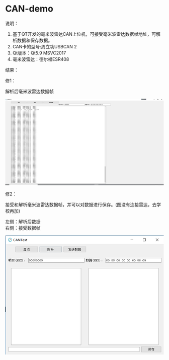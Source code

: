 # CAN-demo

说明：

1. 基于QT开发的毫米波雷达CAN上位机，可接受毫米波雷达数据帧地址，可解析数据和保存数据。
2. CAN卡的型号:周立功USBCAN 2
3. Qt版本：Qt5.9 MSVC2017
4. 毫米波雷达：德尔福ESR408







结果：



修1：

解析后毫米波雷达数据帧

![0](https://github.com/Xiao-Hu-Z/CAN-demo/blob/master/result_pic/0.png)



修2：

接受和解析毫米波雷达数据帧，并可以对数据进行保存。(图没有连接雷达，去学校再加)

左侧：解析后数据    
右侧：接受数据帧

![](https://github.com/Xiao-Hu-Z/CAN-demo/blob/master/result_pic/1.png)
